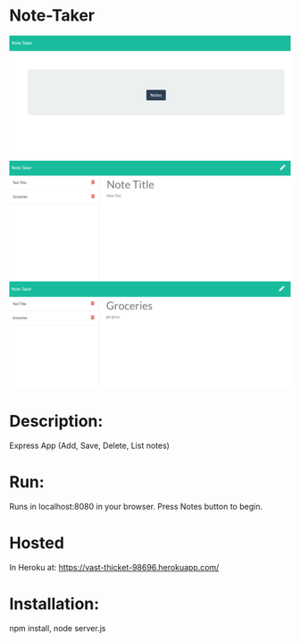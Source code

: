 # Note-Taker


![](slide1.PNG)
![](slide2.PNG)
![](slide3.PNG)

 # Description: 
 Express App (Add, Save, Delete, List notes) 
 
 # Run: 
 Runs in localhost:8080 in your browser. Press Notes button to begin.

# Hosted 
In Heroku at: https://vast-thicket-98696.herokuapp.com/ 

# Installation: 
npm install, node server.js
